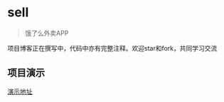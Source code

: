 # sell

> 饿了么外卖APP

项目博客正在撰写中，代码中亦有完整注释。欢迎star和fork，共同学习交流

## 项目演示

[演示地址](https://blak-kong.github.io/vue-demo/dist/#/goods)
